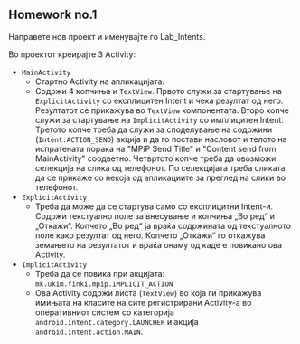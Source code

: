 ## Homework no.1

Направете нов проект и именувајте го Lab_Intents.

Во проектот креирајте 3 Activity:
- `MainActivity`
  - Стартно Activity на апликацијата.
  - Содржи 4 копчиња и `TextView`. Првото служи за стартување на `ExplicitActivity` со експлицитен Intent и чека резултат од него. Резултатот се прикажува во `TextView` компонентата.
Второ копче служи за стартување на `ImplicitActivity` со имплицитен Intent. Третото копче треба да служи за споделување на содржини (`Intent.ACTION_SEND`) акција и да го постави
насловот и телото на испратената порака на "MPiP Send Title" и "Content send from MainActivity" соодветно. Четвртото копче треба да овозможи селекција на слика од телефонот.
По селекцијата треба сликата да се прикаже со некоја од апликациите за преглед на слики во телефонот.
- `ExplicitActivity`
  - Треба да може да се стартува само со експлицитни Intent-и. Содржи текстуално поле за внесување и копчиња „Во ред“ и „Откажи“. Копчето „Во ред“ ја враќа содржината
  од текстуалното поле како резултат од него. Копчето „Откажи“ го откажува земањето на резултатот и враќа онаму од каде е повикано ова Activity.
- `ImplicitActivity`
  - Треба да се повика при акцијата: `mk.ukim.finki.mpip.IMPLICIT_ACTION`
  - Ова Activity содржи листа (`TextView`) во која ги прикажува имињата на класите на сите регистрирани Activity-а во оперативниот систем со категорија `android.intent.category.LAUNCHER`
  и акција `android.intent.action.MAIN`.
